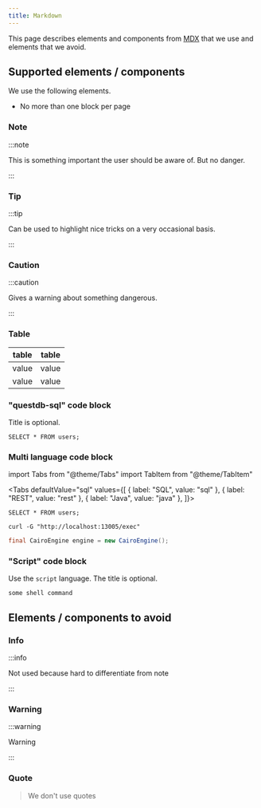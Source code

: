 ```yaml
---
title: Markdown
---
```


This page describes elements and components from
[MDX](https://github.com/mdx-js/mdx) that we use and elements that we avoid.

## Supported elements / components

We use the following elements.

- No more than one block per page

### Note

:::note

This is something important the user should be aware of. But no danger.

:::

### Tip

:::tip

Can be used to highlight nice tricks on a very occasional basis.

:::

### Caution

:::caution

Gives a warning about something dangerous.

:::

### Table

| table | table |
| ----- | ----- |
| value | value |
| value | value |

### "questdb-sql" code block

Title is optional.

```questdb-sql title="title"
SELECT * FROM users;
```

### Multi language code block

import Tabs from "@theme/Tabs"
import TabItem from "@theme/TabItem"

<Tabs defaultValue="sql" values={[
  { label: "SQL", value: "sql" },
  { label: "REST", value: "rest" },
  { label: "Java", value: "java" },
]}>

<TabItem value="sql">

```questdb-sql
SELECT * FROM users;
```

</TabItem>
<TabItem value="rest">

```script
curl -G "http://localhost:13005/exec"
```

</TabItem>
<TabItem value="java">

```java
final CairoEngine engine = new CairoEngine();
```

</TabItem>

</Tabs>

### "Script" code block

Use the `script` language. The title is optional.

```script
some shell command
```

## Elements / components to avoid

### Info

:::info

Not used because hard to differentiate from note

:::

### Warning

:::warning

Warning

:::

### Quote

> We don't use quotes
